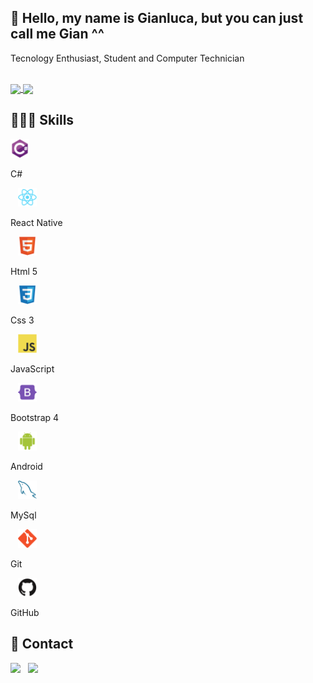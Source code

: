 ## 👋 Hello, my name is Gianluca, but you can just call me Gian ^^
<p>Tecnology Enthusiast, Student and Computer Technician</p>
<br>
<a href="https://github.com/anuraghazra/github-readme-stats">
  <img height="165" align="center" src="https://github-readme-stats.vercel.app/api?username=Gianluca-Vialli&theme=tokyonight&show_icons=true&include_all_commits=true&count_private=true" />
</a>
<a href="https://github.com/anuraghazra/github-readme-stats">
  <img align="center" src="https://github-readme-stats.vercel.app/api/top-langs/?username=Gianluca-Vialli&theme=tokyonight&hide=html&layout=compact&langs_count=6" />
</a>

## 👨🏻‍💻 Skills 
<p align="left">
  <img height="30" src="https://raw.githubusercontent.com/devicons/devicon/master/icons/csharp/csharp-original.svg">
  <p>C#</p>
  &nbsp;&nbsp;
  <img height="30" src="https://raw.githubusercontent.com/devicons/devicon/master/icons/react/react-original.svg">
  <p>React Native</p>
  &nbsp;&nbsp;
  <img height="30" src="https://raw.githubusercontent.com/devicons/devicon/master/icons/html5/html5-original.svg">
  <p>Html 5</p>
  &nbsp;&nbsp;
  <img height="30" src="https://raw.githubusercontent.com/devicons/devicon/master/icons/css3/css3-original.svg">
  <p>Css 3</p>
  &nbsp;&nbsp;
  <img height="30" src="https://raw.githubusercontent.com/devicons/devicon/master/icons/javascript/javascript-original.svg">
  <p>JavaScript</p>
  &nbsp;&nbsp;
  <img height="30" src="https://raw.githubusercontent.com/devicons/devicon/master/icons/bootstrap/bootstrap-plain.svg">
  <p>Bootstrap 4</p>
  &nbsp;&nbsp;
  <img height="30" src="https://raw.githubusercontent.com/devicons/devicon/master/icons/android/android-original.svg">
  <p>Android</p>
  &nbsp;&nbsp;
  <img height="30" src="https://raw.githubusercontent.com/devicons/devicon/master/icons/mysql/mysql-original.svg">
  <p>MySql</p>
  &nbsp;&nbsp;
  <img height="30" src="https://raw.githubusercontent.com/devicons/devicon/master/icons/git/git-original.svg">
  <p>Git</p>
  &nbsp;&nbsp;
  <img height="30" src="https://raw.githubusercontent.com/devicons/devicon/master/icons/github/github-original.svg"> 
  <p>GitHub</p>
</p>

## 📲 Contact 
<p>
<a href="mailto:gianlost1999@gmail.com"><img src="https://camo.githubusercontent.com/30f2ec732716a5887b40a62aa5c463269bcd1078b9ca20cd16f5e71a5ede48b4/68747470733a2f2f696d672e736869656c64732e696f2f62616467652f676d61696c2d4431343833363f267374796c653d666f722d7468652d6261646765266c6f676f3d676d61696c266c6f676f436f6c6f723d7768697465266c696e6b3d6d61696c746f3a6d6174657573617261756a6f39393640676d61696c2e636f6d" style="max-width:100%;"></a>&nbsp;&nbsp;
<a href="https://www.linkedin.com/in/gianluca-vialli-5a2a8a226/" rel="nofollow"><img src="https://camo.githubusercontent.com/8fd41d51235a3804775fb35e34eabf41c112f58d42b269d956b2913a8cc4bec7/68747470733a2f2f696d672e736869656c64732e696f2f62616467652f6c696e6b6564696e2d2532333030373742352e7376673f267374796c653d666f722d7468652d6261646765266c6f676f3d6c696e6b6564696e266c6f676f436f6c6f723d7768697465266c696e6b3d6d61696c746f3a68747470733a2f2f7777772e6c696e6b6564696e2e636f6d2f696e2f6d6174657573617261756a6f626172726f732f" style="max-width:100%;"></a>
</p>
